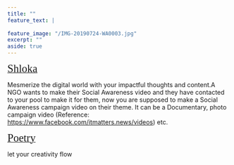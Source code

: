 ```yaml
---
title: ""
feature_text: |
  
feature_image: "/IMG-20190724-WA0003.jpg"
excerpt: ""
aside: true
---
```



[<span style="font-family:'Merriweather'; font-size:1.75em;">Shloka</span>](/event2 "A link")

Mesmerize the digital world with your impactful thoughts and content.A NGO wants to make their Social Awareness video and they have contacted to your pool to make it for them, now you are supposed to make a Social Awareness campaign video on their theme. It can be a Documentary, photo campaign video (Reference: https://www.facebook.com/itmatters.news/videos) etc.


[<span style="font-family:'Merriweather'; font-size:1.75em;">Poetry</span>](/event2 "A link")

let your creativity flow 


